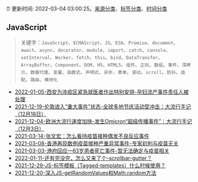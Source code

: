 :alarm_clock: 更新时间: 2022-03-04 03:00:25。[来源分类](../README.md)、[标签分类](../TAGS.md)、[时间分类](../TIMELINE.md)

## JavaScript


> 关键字：`JavaScript`、`ECMAScript`、`JS`、`ES6`、`Promise`、`document`、`await`、`async`、`decorator`、`module`、`import`、`catch`、`console`、`setInterval`、`Worker`、`fetch`、`this`、`bind`、`DataTransfer`、`ArrayBuffer`、`Component`、`DOM`、`H5`、`HTML5`、`组件`、`正则`、`数组`、`事件`、`深拷贝`、`数据代理`、`变量`、`函数式`、`声明式`、`异步`、`表单`、`滚动`、`scroll`、`防抖`、`适配`、`路由`、`模块化`



- [2022-01-05-西安为涉疫区紧急就医者作出特别安排-孕妇流产事件责任人被处理](https://m.caixin.com/m/2022-01-05/101826298.html) 
- [2021-12-19-伦敦进入“重大事件”状态-全球多地节庆活动受冲击｜大流行手记（12月18日）](https://m.caixin.com/m/2021-12-19/101819673.html) 
- [2021-12-04-欧洲大流行速度加快-发生Omicron“超级传播事件”｜大流行手记（12月3日）](https://m.caixin.com/m/2021-12-04/101813688.html) 
- [2021-03-14-张文宏：怎么看待疫苗接种偶发不良反应事件](https://opinion.caixin.com/m/2021-03-14/101675088.html) 
- [2021-03-08-香港再现数例疫苗接种严重异常事件-专家初判与疫苗无关](https://china.caixin.com/m/2021-03-08/101672619.html) 
- [2021-03-03-港府回应一63岁患者死亡事件-暂无法确定与疫苗相关](https://m.caixin.com/m/2021-03-03/101670052.html) 
- [2022-01-11-还有完没完，怎么又来了个-scrollbar-gutter？](https://www.zhangxinxu.com/wordpress/2022/01/css-scrollbar-gutter/) 
- [2021-12-29-JS-标签模板（Tagged-templates）什么时候使用？](https://www.zhangxinxu.com/wordpress/2021/12/js-tagged-templates/) 
- [2021-12-20-深入JS-getRandomValues和Math.random方法](https://www.zhangxinxu.com/wordpress/2021/12/js-getrandomvalue-math-random/) 